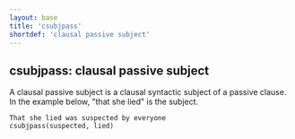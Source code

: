 ```yaml
---
layout: base
title: 'csubjpass'
shortdef: 'clausal passive subject'
---
```


## csubjpass: clausal passive subject

A clausal passive subject is a clausal syntactic subject of a passive
clause. In the example below, "that she lied" is the subject.

~~~ sdparse
That she lied was suspected by everyone
csubjpass(suspected, lied)
~~~
